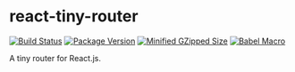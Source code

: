 # react-tiny-router

[![Build Status](https://travis-ci.com/CultureHQ/react-tiny-router.svg?branch=master)](https://travis-ci.com/CultureHQ/react-tiny-router)
[![Package Version](https://img.shields.io/npm/v/react-tiny-router.svg)](https://www.npmjs.com/package/react-tiny-router)
[![Minified GZipped Size](https://img.shields.io/bundlephobia/minzip/react-tiny-router.svg)](https://www.npmjs.com/package/react-tiny-router)
[![Babel Macro](https://img.shields.io/badge/babel--macro-%F0%9F%8E%A3-f5da55.svg?style=flat-square)](https://github.com/kentcdodds/babel-plugin-macros)

A tiny router for React.js.
